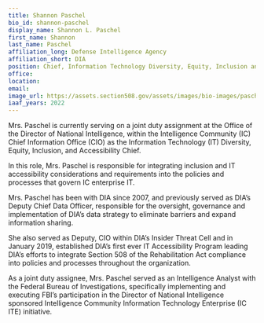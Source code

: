 ```yaml
---
title: Shannon Paschel
bio_id: shannon-paschel
display_name: Shannon L. Paschel
first_name: Shannon
last_name: Paschel
affiliation_long: Defense Intelligence Agency
affiliation_short: DIA
position: Chief, Information Technology Diversity, Equity, Inclusion and Accessibility
office: 
location: 
email: 
image_url: https://assets.section508.gov/assets/images/bio-images/paschel-shannon.png
iaaf_years: 2022
---
```

Mrs. Paschel is currently serving on a joint duty assignment at the Office of the Director of National Intelligence, within the Intelligence Community (IC) Chief Information Office (CIO) as the Information Technology (IT) Diversity, Equity, Inclusion, and Accessibility Chief.

In this role, Mrs. Paschel is responsible for integrating inclusion and IT accessibility considerations and requirements into the policies and processes that govern IC enterprise IT.

Mrs. Paschel has been with DIA since 2007, and previously served as DIA’s Deputy Chief Data Officer, responsible for the oversight, governance and implementation of DIA’s data strategy to eliminate barriers and expand information sharing. 

She also served as Deputy, CIO within DIA’s Insider Threat Cell and in January 2019, established DIA’s first ever IT Accessibility Program leading DIA’s efforts to integrate Section 508 of the Rehabilitation Act compliance into policies and processes throughout the organization. 

As a joint duty assignee, Mrs. Paschel served as an Intelligence Analyst with the Federal Bureau of Investigations, specifically implementing and executing FBI’s participation in the Director of National Intelligence sponsored Intelligence Community Information Technology Enterprise (IC ITE) initiative.